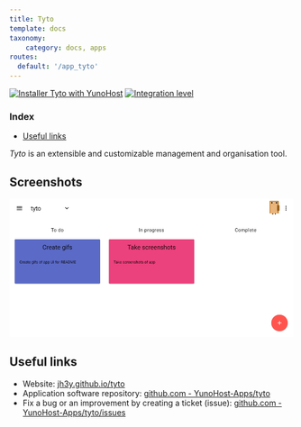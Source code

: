 ```yaml
---
title: Tyto
template: docs
taxonomy:
    category: docs, apps
routes:
  default: '/app_tyto'
---
```


[![Installer Tyto with YunoHost](https://install-app.yunohost.org/install-with-yunohost.svg)](https://install-app.yunohost.org/?app=tyto) [![Integration level](https://dash.yunohost.org/integration/tyto.svg)](https://dash.yunohost.org/appci/app/tyto)

### Index

- [Useful links](#useful-links)

*Tyto* is an extensible and customizable management and organisation tool.

## Screenshots

![Screenshots](https://github.com/YunoHost-Apps/tyto_ynh/blob/master/doc/screenshots/screenshot.png)

## Useful links

+ Website: [jh3y.github.io/tyto](https://jh3y.github.io/tyto/)
+ Application software repository: [github.com - YunoHost-Apps/tyto](https://github.com/YunoHost-Apps/tyto_ynh)
+ Fix a bug or an improvement by creating a ticket (issue): [github.com - YunoHost-Apps/tyto/issues](https://github.com/YunoHost-Apps/tyto_ynh/issues)
